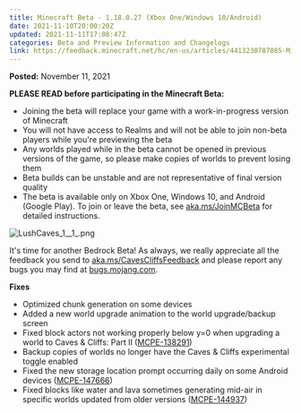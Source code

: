 ```yaml
---
title: Minecraft Beta - 1.18.0.27 (Xbox One/Windows 10/Android)
date: 2021-11-10T20:00:20Z
updated: 2021-11-11T17:08:47Z
categories: Beta and Preview Information and Changelogs
link: https://feedback.minecraft.net/hc/en-us/articles/4413230787085-Minecraft-Beta-1-18-0-27-Xbox-One-Windows-10-Android
---
```


**Posted:** November 11, 2021

**PLEASE READ before participating in the Minecraft Beta:**

- Joining the beta will replace your game with a work-in-progress version of Minecraft
- You will not have access to Realms and will not be able to join non-beta players while you're previewing the beta
- Any worlds played while in the beta cannot be opened in previous versions of the game, so please make copies of worlds to prevent losing them
- Beta builds can be unstable and are not representative of final version quality
- The beta is available only on Xbox One, Windows 10, and Android (Google Play). To join or leave the beta, see [aka.ms/JoinMCBeta](https://aka.ms/JoinMCBeta) for detailed instructions.

![LushCaves_1\_\_1\_.png](https://feedback.minecraft.net/hc/article_attachments/4413238362125/LushCaves_1__1_.png)

It's time for another Bedrock Beta! As always, we really appreciate all the feedback you send to [aka.ms/CavesCliffsFeedback](http://aka.ms/CavesCliffsFeedback) and please report any bugs you may find at [bugs.mojang.com](http://bugs.mojang.com/).  
  

**Fixes**

- Optimized chunk generation on some devices
- Added a new world upgrade animation to the world upgrade/backup screen
- Fixed block actors not working properly below y=0 when upgrading a world to Caves & Cliffs: Part II ([MCPE-138291](https://bugs.mojang.com/browse/MCPE-138291))
- Backup copies of worlds no longer have the Caves & Cliffs experimental toggle enabled
- Fixed the new storage location prompt occurring daily on some Android devices ([MCPE-147666](https://bugs.mojang.com/browse/MCPE-147666))
- Fixed blocks like water and lava sometimes generating mid-air in specific worlds updated from older versions ([MCPE-144937](https://bugs.mojang.com/browse/MCPE-144937))
